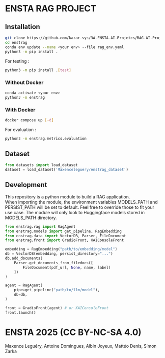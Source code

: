 # ENSTA RAG PROJECT

## Installation

```bash
git clone https://github.com/kazar-sys/3A-ENSTA-AI-Projetcs/RAG-AI-Project/enstrag.git
cd enstrag
conda env update --name <your env> --file rag_env.yaml
python3 -m pip install .
```

For testing :
```bash
python3 -m pip install .[test]
```

### Without Docker
```bash
conda activate <your env>
python3 -m enstrag
```

### With Docker
 ```bash
docker compose up [-d]
```

For evaluation :
```bash
python3 -m enstrag.metrics.evaluation
```

## Dataset

```python
from datasets import load_dataset
dataset = load_dataset('Maxenceleguery/enstrag_dataset')
```

## Development

This repository is a python module to build a RAG application.<br>
When importing the module, the environment variables MODELS_PATH and PERSIST_PATH will be set to default. Feel free to override those to fit your use case. The module will only look to Huggingface models stored in MODELS_PATH directory.

```python
from enstrag.rag import RagAgent
from enstrag.models import get_pipeline, RagEmbedding
from enstrag.data import VectorDB, Parser, FileDocument
from enstrag.front import GradioFront, XAIConsoleFront

embedding = RagEmbedding("path/to/embedding/model")
db = VectorDB(embedding, persist_directory="...")
db.add_documents(
    Parser.get_documents_from_filedocs([
        FileDocument(pdf_url, None, name, label)
    ])
)

agent = RagAgent(
    pipe=get_pipeline("path/to/llm/model"),
    db=db,
)

front = GradioFront(agent) # or XAIConsoleFront
front.launch()
```

# ENSTA 2025 (CC BY-NC-SA 4.0)
Maxence Leguéry, Antoine Domingues, Albin Joyeux, Mattéo Denis, Simon Zarka